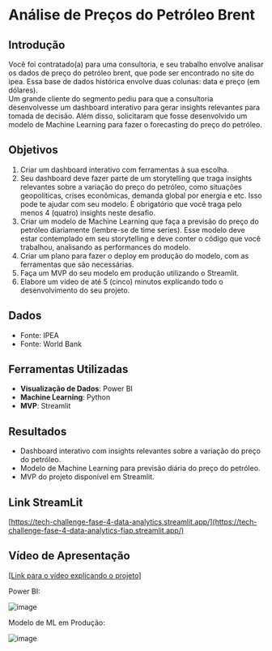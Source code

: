 # Análise de Preços do Petróleo Brent

## Introdução
Você foi contratado(a) para uma consultoria, e seu trabalho envolve 
analisar os dados de preço do petróleo brent, que pode ser encontrado no site 
do ipea. Essa base de dados histórica envolve duas colunas: data e preço (em 
dólares).  
Um grande cliente do segmento pediu para que a consultoria 
desenvolvesse um dashboard interativo para gerar insights relevantes para 
tomada de decisão. Além disso, solicitaram que fosse desenvolvido um modelo 
de Machine Learning para fazer o forecasting do preço do petróleo. 

## Objetivos
1. Criar um dashboard interativo com ferramentas à sua escolha. 
2. Seu dashboard deve fazer parte de um storytelling que traga insights 
relevantes sobre a variação do preço do petróleo, como situações 
geopolíticas, crises econômicas, demanda global por energia e etc. Isso 
pode te ajudar com seu modelo. É obrigatório que você traga pelo menos 
4 (quatro) insights neste desafio. 
3. Criar um modelo de Machine Learning que faça a previsão do preço do 
petróleo diariamente (lembre-se de time series). Esse modelo deve estar 
contemplado em seu storytelling e deve conter o código que você 
trabalhou, analisando as performances do modelo. 
4. Criar um plano para fazer o deploy em produção do modelo, com as 
ferramentas que são necessárias. 
5. Faça um MVP do seu modelo em produção utilizando o Streamlit. 
6. Elabore um vídeo de até 5 (cinco) minutos explicando todo o 
desenvolvimento do seu projeto.

## Dados
- Fonte: IPEA
- Fonte: World Bank

## Ferramentas Utilizadas
- **Visualização de Dados**: Power BI
- **Machine Learning**: Python
- **MVP**: Streamlit


## Resultados
- Dashboard interativo com insights relevantes sobre a variação do preço do petróleo.
- Modelo de Machine Learning para previsão diária do preço do petróleo.
- MVP do projeto disponível em Streamlit.
## Link StreamLit
[https://tech-challenge-fase-4-data-analytics.streamlit.app/](https://tech-challenge-fase-4-data-analytics-fiap.streamlit.app/)

## Vídeo de Apresentação
[[Link para o vídeo explicando o projeto](https://youtu.be/UUI1kNkDpRE)]


Power BI:

![image](https://github.com/user-attachments/assets/aed939f1-1063-4183-8286-74e3ae4ae7a9)

Modelo de ML em Produção:

![image](https://github.com/user-attachments/assets/410b4c90-3e38-445c-9e2c-3db7593da39e)
